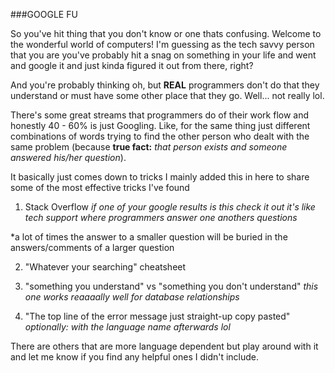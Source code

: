 ###GOOGLE FU

So you've hit thing that you don't know or one thats confusing. Welcome to the wonderful world of computers! I'm guessing as 
the tech savvy person that you are you've probably hit a snag 
on something in your life and went and google it and just kinda 
figured it out from there, right?

And you're probably thinking oh, but **REAL** programmers don't 
do that they understand or must have some other place that they
go. Well... not really lol.

There's some great streams that programmers do of their work 
flow and honestly 40 - 60% is just Googling. Like, for the same
thing just different combinations of words trying to find the
other person who dealt with the same problem (because **true 
fact:** *that person exists and someone answered his/her
 question*).

 It basically just comes down to tricks I mainly added this in 
 here to share some of the most effective tricks I've found

 1. Stack Overflow
  *if one of your google results is this check it out it's like
  tech support where programmers answer one anothers questions*

  *a lot of times the answer to a smaller question will be
   buried in the answers/comments of a larger question

 2. "Whatever your searching" cheatsheet

 3. "something you understand" vs "something you don't understand"
  *this one works reaaaally well for database relationships*

 4. "The top line of the error message just straight-up copy pasted"
 *optionally: with the language name afterwards lol*

 There are others that are more language dependent but play
around with it and let me know if you find any helpful ones
I didn't include. 